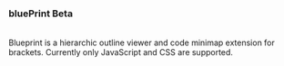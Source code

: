 <h3>bluePrint Beta</h3>
<br>
Blueprint is a hierarchic outline viewer and code minimap extension for brackets.
Currently only JavaScript and CSS are supported.